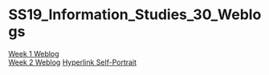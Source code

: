# SS19_Information_Studies_30_Weblogs
[Week 1 Weblog](Week_1_blog.pdf)  
[Week 2 Weblog](Week_3_blog.pdf)
[Hyperlink Self-Portrait](Hypertext_Project.html)
